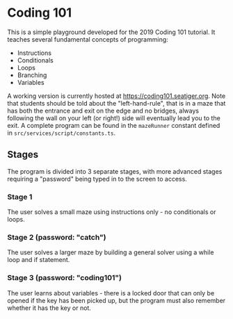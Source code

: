 # Coding 101

This is a simple playground developed for the 2019 Coding 101 tutorial. It teaches several fundamental concepts of programming: 

* Instructions
* Conditionals
* Loops 
* Branching
* Variables 

A working version is currently hosted at <https://coding101.seatiger.org>. Note that students should be told about the "left-hand-rule", that is in a maze that has both the entrance and exit on the edge and no bridges, always following the wall on your left (or right!) side will eventually lead you to the exit. A complete program can be found in the `mazeRunner` constant defined in `src/services/script/constants.ts`.

## Stages

The program is divided into 3 separate stages, with more advanced stages requiring a "password" being typed in to the screen to access.

### Stage 1

The user solves a small maze using instructions only - no conditionals or loops.

### Stage 2 (password: "catch")

The user solves a larger maze by building a general solver using a while loop and if statement.

### Stage 3 (password: "coding101")

The user learns about variables - there is a locked door that can only be opened if the key has been picked up, but the program must also remember whether it has the key or not.
